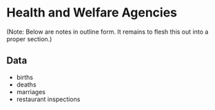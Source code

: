 # Health and Welfare Agencies

(Note: Below are notes in outline form. It remains to flesh this out into a proper section.)

## Data

* births
* deaths
* marriages
* restaurant inspections
